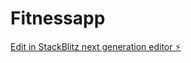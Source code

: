 # Fitnessapp

[Edit in StackBlitz next generation editor ⚡️](https://stackblitz.com/~/github.com/Shubz101/Fitnessapp)